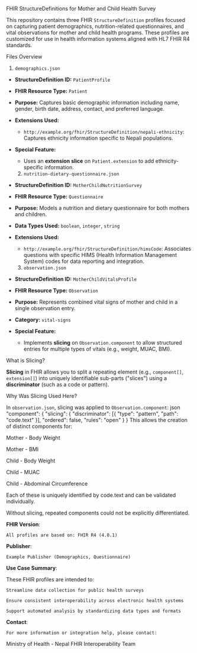  FHIR StructureDefinitions for Mother and Child Health Survey

This repository contains three FHIR `StructureDefinition` profiles focused on capturing patient demographics, nutrition-related questionnaires, and vital observations for mother and child health programs. These profiles are customized for use in health information systems aligned with HL7 FHIR R4 standards.

 Files Overview

   1. `demographics.json`
- **StructureDefinition ID:** `PatientProfile`
- **FHIR Resource Type:** `Patient`
- **Purpose:** Captures basic demographic information including name, gender, birth date, address, contact, and preferred language.
- **Extensions Used:**
  - `http://example.org/fhir/StructureDefinition/nepali-ethnicity`: Captures ethnicity information specific to Nepali populations.
- **Special Feature:**
  - Uses an **extension slice** on `Patient.extension` to add ethnicity-specific information.



  2. `nutrition-dietary-questionnaire.json`
- **StructureDefinition ID:** `MotherChildNutritionSurvey`
- **FHIR Resource Type:** `Questionnaire`
- **Purpose:** Models a nutrition and dietary questionnaire for both mothers and children.
- **Data Types Used:** `boolean`, `integer`, `string`
- **Extensions Used:**
  - `http://example.org/fhir/StructureDefinition/himsCode`: Associates questions with specific HIMS (Health Information Management System) codes for data reporting and integration.



  3. `observation.json`
- **StructureDefinition ID:** `MotherChildVitalsProfile`
- **FHIR Resource Type:** `Observation`
- **Purpose:** Represents combined vital signs of mother and child in a single observation entry.
- **Category:** `vital-signs`
- **Special Feature:**
  - Implements **slicing** on `Observation.component` to allow structured entries for multiple types of vitals (e.g., weight, MUAC, BMI).



What is Slicing?

**Slicing** in FHIR allows you to split a repeating element (e.g., `component[]`, `extension[]`) into uniquely identifiable sub-parts ("slices") using a **discriminator** (such as a code or pattern).

 Why Was Slicing Used Here?

In `observation.json`, slicing was applied to `Observation.component`:
 json
"component": {
  "slicing": {
    "discriminator": [{ "type": "pattern", "path": "code.text" }],
    "ordered": false,
    "rules": "open"
  }
}
This allows the creation of distinct components for:

Mother - Body Weight

Mother - BMI

Child - Body Weight

Child - MUAC

Child - Abdominal Circumference

Each of these is uniquely identified by code.text and can be validated individually.

Without slicing, repeated components could not be explicitly differentiated.

 **FHIR Version**:
 
`All profiles are based on: FHIR R4 (4.0.1)`

**Publisher**:

`Example Publisher (Demographics, Questionnaire)`

 **Use Case Summary**:
 
These FHIR profiles are intended to:

`Streamline data collection for public health surveys`

`Ensure consistent interoperability across electronic health systems`

`Support automated analysis by standardizing data types and formats`


 **Contact**: 
 
`For more information or integration help, please contact:`

Ministry of Health - Nepal
FHIR Interoperability Team
